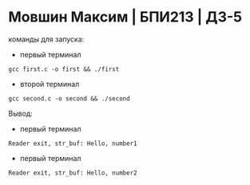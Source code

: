# Мовшин Максим | БПИ213 | ДЗ-5
команды для запуска: 
- первый терминал
```
gcc first.c -o first && ./first
```
- второй терминал
```
gcc second.c -o second && ./second
```
Вывод:
- первый терминал
```
Reader exit, str_buf: Hello, number1
```
- первый терминал
```
Reader exit, str_buf: Hello, number2
```
